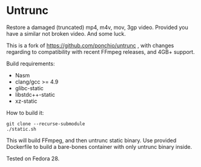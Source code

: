 Untrunc
=======

Restore a damaged (truncated) mp4, m4v, mov, 3gp video. Provided you have a similar not broken video. And some luck.

This is a fork of https://github.com/ponchio/untrunc , with changes regarding to compatibility with recent FFmpeg releases, and 4GB+ support.

Build requirements:

 * Nasm
 * clang/gcc >= 4.9
 * glibc-static
 * libstdc++-static
 * xz-static

How to build it:

    git clone --recurse-submodule
    ./static.sh

This will build FFmpeg, and then untrunc static binary. Use provided Dockerfile to build a bare-bones container with only untrunc binary inside.

Tested on Fedora 28.
